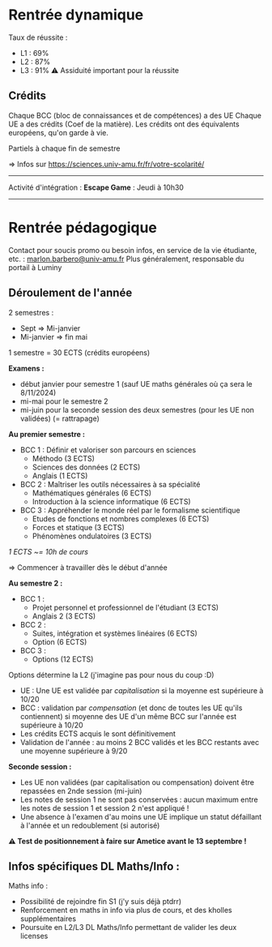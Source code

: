 # Rentrée dynamique
Taux de réussite :
- L1 : 69%
- L2 : 87%
- L3 : 91%
⚠️ Assiduité important pour la réussite

## Crédits
Chaque BCC (bloc de connaissances et de compétences) a des UE
Chaque UE a des crédits (Coef de la matière).
Les crédits ont des équivalents européens, qu'on garde à vie.

Partiels à chaque fin de semestre

=> Infos sur https://sciences.univ-amu.fr/fr/votre-scolarité/

---
Activité d'intégration :
__Escape Game__ : Jeudi à 10h30

---

# Rentrée pédagogique
Contact pour soucis promo ou besoin infos, en service de la vie étudiante, etc. : marlon.barbero@univ-amu.fr
Plus généralement, responsable du portail à Luminy

## Déroulement de l'année
2 semestres :
- Sept => Mi-janvier
- Mi-janvier => fin mai

1 semestre = 30 ECTS (crédits européens)

**Examens :** 
- début janvier pour semestre 1 (sauf UE maths générales où ça sera le 8/11/2024)
- mi-mai pour le semestre 2
- mi-juin pour la seconde session des deux semestres (pour les UE non validées) (= rattrapage)

**Au premier semestre :**
- BCC 1 : Définir et valoriser son parcours en sciences
	- Méthodo (3 ECTS)
	- Sciences des données (2 ECTS)
	- Anglais (1 ECTS)
- BCC 2 : Maîtriser les outils nécessaires à sa spécialité
	- Mathématiques générales (6 ECTS)
	- Introduction à la science informatique (6 ECTS)
- BCC 3 : Appréhender le monde réel par le formalisme scientifique
	- Etudes de fonctions et nombres complexes (6 ECTS)
	- Forces et statique (3 ECTS)
	- Phénomènes ondulatoires (3 ECTS)

*1 ECTS ~= 10h de cours*

=> Commencer à travailler dès le début d'année

**Au semestre 2 :**
- BCC 1 :
	- Projet personnel et professionnel de l'étudiant (3 ECTS)
	- Anglais 2 (3 ECTS)
- BCC 2 :
	- Suites, intégration et systèmes linéaires (6 ECTS)
	- Option (6 ECTS)
- BCC 3 :
	- Options (12 ECTS)

Options détermine la L2 (j'imagine pas pour nous du coup :D)

- UE : Une UE est validée par *capitalisation* si la moyenne est supérieure à 10/20
- BCC : validation par *compensation* (et donc de toutes les UE qu'ils contiennent) si moyenne des UE d'un même BCC sur l'année est supérieure à 10/20
- Les crédits ECTS acquis le sont définitivement
- Validation de l'année : au moins 2 BCC validés et les BCC restants avec une moyenne supérieure à 9/20

**Seconde session :**
- Les UE non validées (par capitalisation ou compensation) doivent être repassées en 2nde session (mi-juin)
- Les notes de session 1 ne sont pas conservées : aucun maximum entre les notes de session 1 et session 2 n'est appliqué !
- Une absence à l'examen d'au moins une UE implique un statut défaillant à l'année et un redoublement (si autorisé)

**⚠️ Test de positionnement à faire sur Ametice avant le 13 septembre !**

## Infos spécifiques DL Maths/Info :
Maths info :
- Possibilité de rejoindre fin S1 (j'y suis déjà ptdrr)
- Renforcement en maths in info via plus de cours, et des kholles supplémentaires 
- Poursuite en L2/L3 DL Maths/Info permettant de valider les deux licenses

